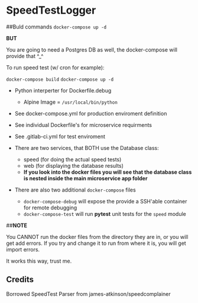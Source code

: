 # SpeedTestLogger
##Buld commands
`docker-compose up -d`

**BUT**

You are going to need a Postgres DB as well, the docker-compose will provide that ^_^

To run speed test (w/ cron for example):

`docker-compose build`
`docker-compose up -d`


* Python interperter for Dockerfile.debug 
  * Alpine Image = `/usr/local/bin/python`
* See docker-compose.yml for production enviroment definition
* See individual Dockerfile's for microservice requirments
* See .gitlab-ci.yml for test enviroment

* There are two services, that BOTH use the Database class:
  * speed (for doing the actual speed tests)
  * web (for displaying the database results)
  * **If you look into the docker files you will see that the database class is nested inside the main microservice app folder**

* There are also two additional `docker-compose` files
  * `docker-compose-debug` will expose the provide a SSH'able container for remote debugging
  * `docker-compose-test` will run **pytest** unit tests for the `speed` module

##**NOTE**

You CANNOT run the docker files from the directory they are in, or you will get add errors. If you try and change it to run from where it is, you will get import errors.

It works this way, trust me.

## Credits
Borrowed SpeedTest Parser from james-atkinson/speedcomplainer